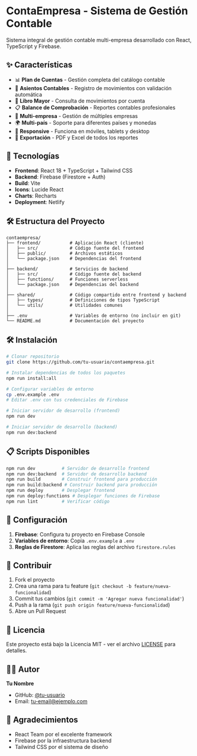 # ContaEmpresa - Sistema de Gestión Contable

Sistema integral de gestión contable multi-empresa desarrollado con React, TypeScript y Firebase.

## ✨ Características

- 📊 **Plan de Cuentas** - Gestión completa del catálogo contable
- 📝 **Asientos Contables** - Registro de movimientos con validación automática
- 📖 **Libro Mayor** - Consulta de movimientos por cuenta
- 📋 **Balance de Comprobación** - Reportes contables profesionales
- 🏢 **Multi-empresa** - Gestión de múltiples empresas
- 🌍 **Multi-país** - Soporte para diferentes países y monedas
- 📱 **Responsive** - Funciona en móviles, tablets y desktop
- 📄 **Exportación** - PDF y Excel de todos los reportes

## 🚀 Tecnologías

- **Frontend**: React 18 + TypeScript + Tailwind CSS
- **Backend**: Firebase (Firestore + Auth)
- **Build**: Vite
- **Icons**: Lucide React
- **Charts**: Recharts
- **Deployment**: Netlify

## 🛠️ Estructura del Proyecto

```
contaempresa/
├── frontend/           # Aplicación React (cliente)
│   ├── src/            # Código fuente del frontend
│   ├── public/         # Archivos estáticos
│   └── package.json    # Dependencias del frontend
│
├── backend/            # Servicios de backend
│   ├── src/            # Código fuente del backend
│   ├── functions/      # Funciones serverless
│   └── package.json    # Dependencias del backend
│
├── shared/             # Código compartido entre frontend y backend
│   ├── types/          # Definiciones de tipos TypeScript
│   └── utils/          # Utilidades comunes
│
├── .env                # Variables de entorno (no incluir en git)
└── README.md           # Documentación del proyecto
```

## 🛠️ Instalación

```bash
# Clonar repositorio
git clone https://github.com/tu-usuario/contaempresa.git

# Instalar dependencias de todos los paquetes
npm run install:all

# Configurar variables de entorno
cp .env.example .env
# Editar .env con tus credenciales de Firebase

# Iniciar servidor de desarrollo (frontend)
npm run dev

# Iniciar servidor de desarrollo (backend)
npm run dev:backend
```

## 📋 Scripts Disponibles

```bash
npm run dev          # Servidor de desarrollo frontend
npm run dev:backend  # Servidor de desarrollo backend
npm run build        # Construir frontend para producción
npm run build:backend # Construir backend para producción
npm run deploy       # Desplegar frontend
npm run deploy:functions # Desplegar funciones de Firebase
npm run lint         # Verificar código
```

## 🔧 Configuración

1. **Firebase**: Configura tu proyecto en Firebase Console
2. **Variables de entorno**: Copia `.env.example` a `.env`
3. **Reglas de Firestore**: Aplica las reglas del archivo `firestore.rules`

## 🤝 Contribuir

1. Fork el proyecto
2. Crea una rama para tu feature (`git checkout -b feature/nueva-funcionalidad`)
3. Commit tus cambios (`git commit -m 'Agregar nueva funcionalidad'`)
4. Push a la rama (`git push origin feature/nueva-funcionalidad`)
5. Abre un Pull Request

## 📄 Licencia

Este proyecto está bajo la Licencia MIT - ver el archivo [LICENSE](LICENSE) para detalles.

## 👨‍💻 Autor

**Tu Nombre**
- GitHub: [@tu-usuario](https://github.com/tu-usuario)
- Email: tu-email@ejemplo.com

## 🙏 Agradecimientos

- React Team por el excelente framework
- Firebase por la infraestructura backend
- Tailwind CSS por el sistema de diseño